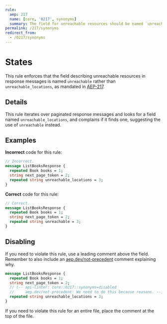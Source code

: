 ```yaml
---
rule:
  aep: 217
  name: [core, '0217', synonyms]
  summary: The field for unreachable resources should be named `unreachable`.
permalink: /217/synonyms
redirect_from:
  - /0217/synonyms
---
```


# States

This rule enforces that the field describing unreachable resources in response
messages is named `unreachable` rather than `unreachable_locations`, as
mandated in [AEP-217][].

## Details

This rule iterates over paginated response messages and looks for a field named
`unreachable_locations`, and complains if it finds one, suggesting the use of
`unreachable` instead.

## Examples

**Incorrect** code for this rule:

```proto
// Incorrect.
message ListBooksResponse {
  repeated Book books = 1;
  string next_page_token = 2;
  repeated string unreachable_locations = 3;
}
```

**Correct** code for this rule:

```proto
// Correct.
message ListBooksResponse {
  repeated Book books = 1;
  string next_page_token = 2;
  repeated string unreachable = 3;
}
```

## Disabling

If you need to violate this rule, use a leading comment above the field.
Remember to also include an [aep.dev/not-precedent][] comment explaining why.

```proto
message ListBooksResponse {
  repeated Book books = 1;
  string next_page_token = 2;
  // (-- api-linter: core::0217::synonyms=disabled
  //     aep.dev/not-precedent: We need to do this because reasons. --)
  repeated string unreachable_locations = 3;
}
```

If you need to violate this rule for an entire file, place the comment at the
top of the file.

[aep-217]: https://aep.dev/217
[aep.dev/not-precedent]: https://aep.dev/not-precedent
